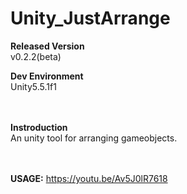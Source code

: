 # Unity_JustArrange
<b>Released Version</b></br>
v0.2.2(beta)   

<b>Dev Environment</b></br>
Unity5.5.1f1</br></br></br>


<b>Instroduction</b></br>
An unity tool for arranging gameobjects.</br></br></br>

<b>USAGE:</b> 
https://youtu.be/Av5J0lR7618</br>
